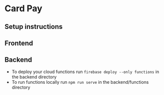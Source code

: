 # Card Pay

## Setup instructions
## Frontend

## Backend
- To deploy your cloud functions run `firebase deploy --only functions` in the backend directory
- To run functions locally run `npm run serve` in the backend/functions directory